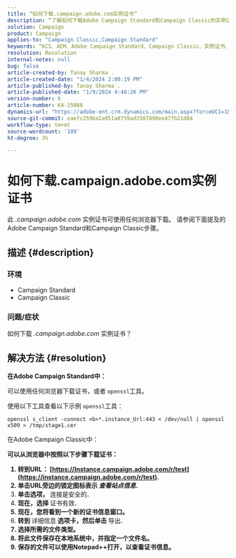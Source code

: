 ```yaml
---
title: “如何下载.campaign.adobe.com实例证书”
description: “了解如何下载Adobe Campaign Standard和Campaign Classic的实例证书。”
solution: Campaign
product: Campaign
applies-to: "Campaign Classic,Campaign Standard"
keywords: “KCS、AEM、Adobe Campaign Standard、Campaign Classic、实例证书、.campaign.adobe.com”
resolution: Resolution
internal-notes: null
bug: false
article-created-by: Tanay Sharma .
article-created-date: "1/4/2024 2:00:19 PM"
article-published-by: Tanay Sharma .
article-published-date: "1/9/2024 4:48:26 PM"
version-number: 6
article-number: KA-15088
dynamics-url: "https://adobe-ent.crm.dynamics.com/main.aspx?forceUCI=1&pagetype=entityrecord&etn=knowledgearticle&id=c9b9d690-09ab-ee11-be37-6045bd006c82"
source-git-commit: eaefc259ba2a951a0759ad2507890ee47fb21d84
workflow-type: tm+mt
source-wordcount: '189'
ht-degree: 3%

---
```


# 如何下载.campaign.adobe.com实例证书


此 *.campaign.adobe.com* 实例证书可使用任何浏览器下载。 请参阅下面提及的Adobe Campaign Standard和Campaign Classic步骤。

## 描述 {#description}


### 环境

- Campaign Standard
- Campaign Classic


### 问题/症状

如何下载 *.campaign.adobe.com* 实例证书？


## 解决方法 {#resolution}


<b>在Adobe Campaign Standard中：</b>

可以使用任何浏览器下载证书，或者 `openssl`工具。

使用以下工具查看以下示例 `openssl`工具：


```
openssl s_client -connect <b>*.instance_Url:443 < /dev/null | openssl x509 > /tmp/stage1.cer
```




</b>在Adobe Campaign Classic中：<b>

可以从浏览器中按照以下步骤下载证书：

1. 转到URL： [https://Instance.campaign.adobe.com/r/test](https://instance.campaign.adobe.com/r/test).
2. 单击URL旁边的锁定图标表示 *查看站点信息*.
3. 单击选项， </b>连接是安全的<b>.
4. 现在，选择 </b>证书有效<b>.
5. 现在，您将看到一个新的证书信息窗口。
6. 转到 </b>详细信息<b> 选项卡，然后单击 </b>导出<b>.
7. 选择所需的文件类型。
8. 将此文件保存在本地系统中，并指定一个文件名。
9. 保存的文件可以使用Notepad++打开，以查看证书信息。



